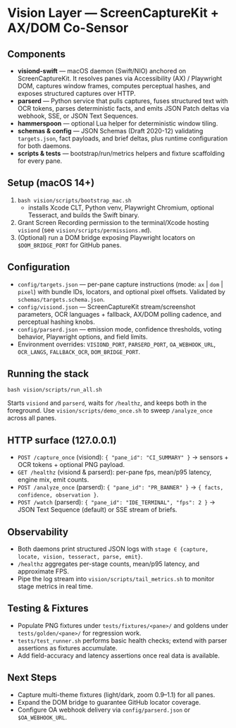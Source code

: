 Vision Layer — ScreenCaptureKit + AX/DOM Co-Sensor
=================================================

Components
----------
- **visiond-swift** — macOS daemon (Swift/NIO) anchored on ScreenCaptureKit. It resolves panes via Accessibility (AX) / Playwright DOM, captures window frames, computes perceptual hashes, and exposes structured captures over HTTP.
- **parserd** — Python service that pulls captures, fuses structured text with OCR tokens, parses deterministic facts, and emits JSON Patch deltas via webhook, SSE, or JSON Text Sequences.
- **hammerspoon** — optional Lua helper for deterministic window tiling.
- **schemas & config** — JSON Schemas (Draft 2020-12) validating `targets.json`, fact payloads, and brief deltas, plus runtime configuration for both daemons.
- **scripts & tests** — bootstrap/run/metrics helpers and fixture scaffolding for every pane.

Setup (macOS 14+)
-----------------
1. `bash vision/scripts/bootstrap_mac.sh`
   - installs Xcode CLT, Python venv, Playwright Chromium, optional Tesseract, and builds the Swift binary.
2. Grant Screen Recording permission to the terminal/Xcode hosting `visiond` (see `vision/scripts/permissions.md`).
3. (Optional) run a DOM bridge exposing Playwright locators on `$DOM_BRIDGE_PORT` for GitHub panes.

Configuration
-------------
- `config/targets.json` — per-pane capture instructions (mode: `ax` | `dom` | `pixel`) with bundle IDs, locators, and optional pixel offsets. Validated by `schemas/targets.schema.json`.
- `config/visiond.json` — ScreenCaptureKit stream/screenshot parameters, OCR languages + fallback, AX/DOM polling cadence, and perceptual hashing knobs.
- `config/parserd.json` — emission mode, confidence thresholds, voting behavior, Playwright options, and field limits.
- Environment overrides: `VISIOND_PORT`, `PARSERD_PORT`, `OA_WEBHOOK_URL`, `OCR_LANGS`, `FALLBACK_OCR`, `DOM_BRIDGE_PORT`.

Running the stack
-----------------
```
bash vision/scripts/run_all.sh
```
Starts `visiond` and `parserd`, waits for `/healthz`, and keeps both in the foreground. Use `vision/scripts/demo_once.sh` to sweep `/analyze_once` across all panes.

HTTP surface (127.0.0.1)
-----------------------
- `POST /capture_once` (visiond): `{ "pane_id": "CI_SUMMARY" }` → sensors + OCR tokens + optional PNG payload.
- `GET /healthz` (visiond & parserd): per-pane fps, mean/p95 latency, engine mix, emit counts.
- `POST /analyze_once` (parserd): `{ "pane_id": "PR_BANNER" }` → `{ facts, confidence, observation }`.
- `POST /watch` (parserd): `{ "pane_id": "IDE_TERMINAL", "fps": 2 }` → JSON Text Sequence (default) or SSE stream of briefs.

Observability
-------------
- Both daemons print structured JSON logs with `stage ∈ {capture, locate, vision, tesseract, parse, emit}`.
- `/healthz` aggregates per-stage counts, mean/p95 latency, and approximate FPS.
- Pipe the log stream into `vision/scripts/tail_metrics.sh` to monitor stage metrics in real time.

Testing & Fixtures
------------------
- Populate PNG fixtures under `tests/fixtures/<pane>/` and goldens under `tests/golden/<pane>/` for regression work.
- `tests/test_runner.sh` performs basic health checks; extend with parser assertions as fixtures accumulate.
- Add field-accuracy and latency assertions once real data is available.

Next Steps
----------
- Capture multi-theme fixtures (light/dark, zoom 0.9–1.1) for all panes.
- Expand the DOM bridge to guarantee GitHub locator coverage.
- Configure OA webhook delivery via `config/parserd.json` or `$OA_WEBHOOK_URL`.
